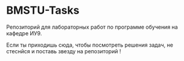# BMSTU-Tasks
Репозиторий для лабораторных работ по программе обучения на кафедре ИУ9.

Если ты приходишь сюда, чтобы посмотреть решения задач, не стеснйся и поставь звезду на репозиторий !
